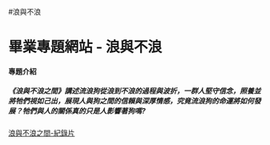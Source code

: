 #浪與不浪

<h1>畢業專題網站  - 浪與不浪 </h1>
<h4>專題介紹</h4>
<h5>
《浪與不浪之間》講述流浪狗從浪到不浪的過程與波折，一群人堅守信念，照養並將牠們視如己出，展現人與狗之間的信賴與深厚情感，究竟流浪狗的命運將如何發展？牠們與人的關係真的只是人影響著狗嗎?
</h5>

[浪與不浪之間-紀錄片](https://youtu.be/HyabYtOuVbI)
